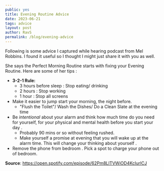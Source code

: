```yaml
---
public: yes
title: Evening Routine Advice
date: 2023-06-21
tags: advice
layout: post
author: RavS
permalink: /blog/evening-advice
---
```


Following is some advice I captured while hearing podcast from Mel Robbins. I found it useful so I thought I might just share it with you as well. 

She says the Perfect Morning Routine starts with fixing your Evening Routine. Here are some of her tips :

- **3-2-1 Rule:**
	- 3 hours before sleep : Stop eating/ drinking
	- 2 hours : Stop working
	- 1 hour : Stop all screens
- Make it easier to jump start your morning, the night before.
	- "Flush the Toilet"/ Wash the Dishes/ Do a Clean Slate at the evening time
- Be _intentional_ about your alarm and think how much time do you need for yourself, for your physical and mental health before you start your day .
	- Probably 90 mins or so without feeling rushed.
	- Make yourself a promise at evening that you will wake up at the alarm time. This will change your thinking about yourself .
- Remove the phone from bedroom . Pick a spot to charge your phone out of bedroom.

**Source**: https://open.spotify.com/episode/62Pm8LlTVWiOD4KcIurlCJ
